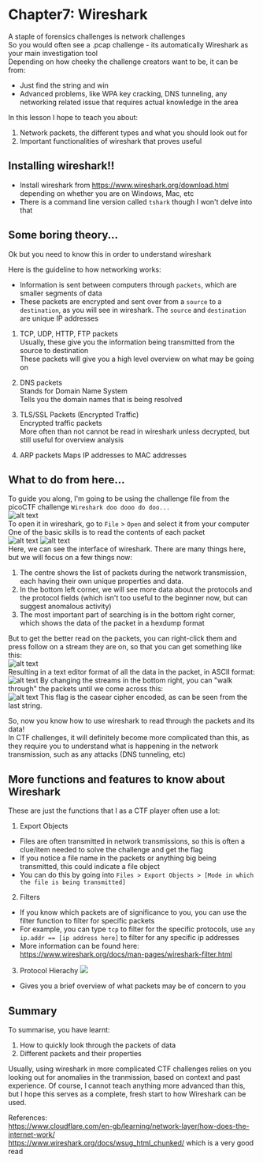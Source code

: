 #  Chapter7: Wireshark #
A staple of forensics challenges is network challenges  
So you would often see a .pcap challenge - its automatically Wireshark as your main investigation tool      
Depending on how cheeky the challenge creators want to be, it can be from:
- Just find the string and win
- Advanced problems, like WPA key cracking, DNS tunneling, any networking related issue that requires actual knowledge in the area
   
In this lesson I hope to teach you about:
1) Network packets, the different types and what you should look out for
2) Important functionalities of wireshark that proves useful

## Installing wireshark!! 
- Install wireshark from https://www.wireshark.org/download.html depending on whether you are on Windows, Mac, etc
- There is a command line version called `tshark` though I won't delve into that

## Some boring theory... 
Ok but you need to know this in order to understand wireshark  

Here is the guideline to how networking works:
- Information is sent between computers through `packets`, which are smaller segments of data
- These packets are encrypted and sent over from a `source` to a `destination`, as you will see in wireshark. The `source` and `destination` are unique IP addresses  

1) TCP, UDP, HTTP, FTP packets  
Usually, these give you the information being transmitted from the source to destination  
These packets will give you a high level overview on what may be going on  

2) DNS packets  
Stands for Domain Name System  
Tells you the domain names that is being resolved

3) TLS/SSL Packets (Encrypted Traffic)  
Encrypted traffic packets  
More often than not cannot be read in wireshark unless decrypted, but still useful for overview analysis

4) ARP packets
Maps IP addresses to MAC addresses

## What to do from here...
To guide you along, I'm going to be using the challenge file from the picoCTF challenge `Wireshark doo dooo do doo...`  
![alt text](image-11.png)  
To open it in wireshark, go to `File` > `Open` and select it from your computer     
One of the basic skills is to read the contents of each packet  
![alt text](image-13.png)
![alt text](image-12.png)    
Here, we can see the interface of wireshark. There are many things here, but we will focus on a few things now:  
1) The centre shows the list of packets during the network transmission, each having their own unique properties and data.    
2) In the bottom left corner, we will see more data about the protocols and the protocol fields (which isn't too useful to the beginner now, but can suggest anomalous activity)  
3) The most important part of searching is in the bottom right corner, which shows the data of the packet in a hexdump format    

But to get the better read on the packets, you can right-click them and press follow on a stream they are on, so that you can get something like this:    
![alt text](image-14.png)  
Resulting in a text editor format of all the data in the packet, in ASCII format:  
![alt text](image-15.png)
By changing the streams in the bottom right, you can "walk through" the packets until we come across this:  
![alt text](image-16.png)
This flag is the casear cipher encoded, as can be seen from the last string. 

So, now you know how to use wireshark to read through the packets and its data!  
In CTF challenges, it will definitely become more complicated than this, as they require you to understand what is happening in the network transmission, such as any attacks (DNS tunneling, etc)  

## More functions and features to know about Wireshark
These are just the functions that I as a CTF player often use a lot:  

1) Export Objects  
- Files are often transmitted in network transmissions, so this is often a clue/item needed to solve the challenge and get the flag  
- If you notice a file name in the packets or anything big being transmitted, this could indicate a file object
- You can do this by going into `Files > Export Objects > [Mode in which the file is being transmitted]`

2) Filters
- If you know which packets are of significance to you, you can use the filter function to filter for specific packets
- For example, you can type `tcp` to filter for the specific protocols, use `any ip.addr == [ip address here]` to filter for any specific ip addresses
- More information can be found here: https://www.wireshark.org/docs/man-pages/wireshark-filter.html

3) Protocol Hierachy
![](image-17.png)
- Gives you a brief overview of what packets may be of concern to you  

## Summary  
To summarise, you have learnt:
1) How to quickly look through the packets of data  
2) Different packets and their properties  

Usually, using wireshark in more complicated CTF challenges relies on you looking out for anomalies in the tranmission, based on context and past experience. Of course, I cannot teach anything more advanced than this, but I hope this serves as a complete, fresh start to how Wireshark can be used.  

References:  
https://www.cloudflare.com/en-gb/learning/network-layer/how-does-the-internet-work/  
https://www.wireshark.org/docs/wsug_html_chunked/ which is a very good read   